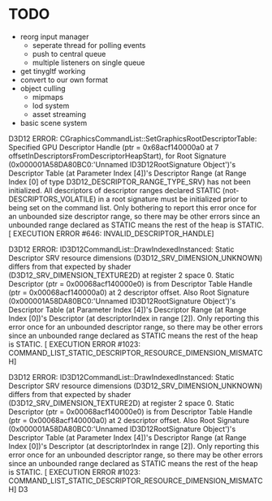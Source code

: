 # TODO
* reorg input manager
    * seperate thread for polling events
    * push to central queue
    * multiple listeners on single queue
* get tinygltf working
* convert to our own format
* object culling
    * mipmaps
    * lod system
    * asset streaming
* basic scene system

D3D12 ERROR: CGraphicsCommandList::SetGraphicsRootDescriptorTable: Specified GPU Descriptor Handle (ptr = 0x68acf140000a0 at 7 offsetInDescriptorsFromDescriptorHeapStart), for Root Signature (0x000001A58DA80BC0:'Unnamed ID3D12RootSignature Object')'s Descriptor Table (at Parameter Index [4])'s Descriptor Range (at Range Index [0] of type D3D12_DESCRIPTOR_RANGE_TYPE_SRV) has not been initialized. All descriptors of descriptor ranges declared STATIC (not-DESCRIPTORS_VOLATILE) in a root signature must be initialized prior to being set on the command list. Only bothering to report this error once for an unbounded size descriptor range, so there may be other errors since an unbounded range declared as STATIC means the rest of the heap is STATIC.  [ EXECUTION ERROR #646: INVALID_DESCRIPTOR_HANDLE]

D3D12 ERROR: ID3D12CommandList::DrawIndexedInstanced: Static Descriptor SRV resource dimensions (D3D12_SRV_DIMENSION_UNKNOWN) differs from that expected by shader (D3D12_SRV_DIMENSION_TEXTURE2D) at register 2 space 0. Static Descriptor (ptr = 0x00068acf140000e0) is from Descriptor Table Handle (ptr = 0x00068acf140000a0) at 2 descriptor offset. Also Root Signature (0x000001A58DA80BC0:'Unnamed ID3D12RootSignature Object')'s Descriptor Table (at Parameter Index [4])'s Descriptor Range (at Range Index [0])'s Descriptor (at descriptorIndex in range [2]). Only reporting this error once for an unbounded descriptor range, so there may be other errors since an unbounded range declared as STATIC means the rest of the heap is STATIC.  [ EXECUTION ERROR #1023: COMMAND_LIST_STATIC_DESCRIPTOR_RESOURCE_DIMENSION_MISMATCH]

D3D12 ERROR: ID3D12CommandList::DrawIndexedInstanced: Static Descriptor SRV resource dimensions (D3D12_SRV_DIMENSION_UNKNOWN) differs from that expected by shader (D3D12_SRV_DIMENSION_TEXTURE2D) at register 2 space 0. Static Descriptor (ptr = 0x00068acf140000e0) is from Descriptor Table Handle (ptr = 0x00068acf140000a0) at 2 descriptor offset. Also Root Signature (0x000001A58DA80BC0:'Unnamed ID3D12RootSignature Object')'s Descriptor Table (at Parameter Index [4])'s Descriptor Range (at Range Index [0])'s Descriptor (at descriptorIndex in range [2]). Only reporting this error once for an unbounded descriptor range, so there may be other errors since an unbounded range declared as STATIC means the rest of the heap is STATIC.  [ EXECUTION ERROR #1023: COMMAND_LIST_STATIC_DESCRIPTOR_RESOURCE_DIMENSION_MISMATCH]
D3